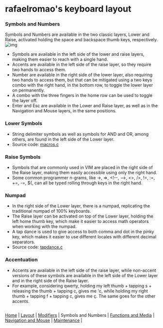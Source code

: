 # rafaelromao's keyboard layout

### Symbols and Numbers
Symbols and Numbers are available in the two classic layers, Lower and Raise, activated holding the space and backspace thumb keys, respectively.
![img](https://i.imgur.com/up11CwT.png)
- Symbols are available in the left side of the lower and raise layers, making them easier to reach with a single hand.
- Accents are available in the left side of the raise layer, so they require two hands to access them.
- Number are available in the right side of the lower layer, also requiring two hands to access them, but that can be mitigated using a two keys combo with the right hand, in the bottom row, to toggle the lower layer on permanently.
- A combo with the three fingers in the home row can be used to toggle the layer off.
- Enter and Esc are available in the Lower and Raise layer, as well as in the Navigation and Mouse layers, in the same positions.

### Lower Symbols
- String delimiter symbols as well as symbols for AND and OR, among others, are found in the left side of the Lower layer.
- Source code: [macros.c](../features/macros.c)

### Raise Symbols
- Symbols that are commonly used in VIM are placed in the right side of the Raise layer, making them easily accessible using only the right hand.
- Some common programmer n-grams, like ->, =>, \<!--, -->, <>, />, !=, :=, +=, -=, ${, can all be typed rolling through keys in the right hand.

### Numpad
- In the right side of the Lower layer, there is a numpad, replicating the traditional numpad of 100% keyboards.
- The Raise layer can be activated on top of the Lower layer, holding the left home thumb key, which make it easier to access math operators when working with the numpad.
- A tap dance is used to give access to both comma and dot in the pinky key, which makes it easier to use different locales with different decimal separators.
- Source code: [tapdance.c](../features/tapdance.c)

### Accentuation
- Accents are available in the left side of the raise layer, while non-accent versions of these symbols are available in the left side of the Lower layer and in the right side of the Raise layer.
- For example, considering qwerty, holding my left thumb + tapping s + releasing the thumb + tapping c, gives me 'c, while holding my right thumb + tapping f + tapping c, gives me ç. The same goes for the other accents.


##
[Home](../readme.md) | 
[Layout](layout.md) |
[Modifiers](modifiers.md) |
Symbols and Numbers |
[Functions and Media](functions.md) | 
[Navigation and Mouse](navigation.md) |
[Maintenance](maintenance.md) |
